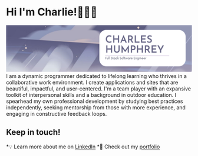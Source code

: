 # Hi I'm Charlie!🧑🏻‍💻 #
<img src="https://github.com/charchar95/charchar95/blob/main/githubbanner.png" title="Charles Humphrey Banner" alt="Banner"/>
I am a dynamic programmer dedicated to lifelong learning who thrives in a collaborative work environment. I create applications and sites that are beautiful, impactful, and user-centered. I'm a team player with an expansive toolkit of interpersonal skills and a background in outdoor education. I spearhead my own professional development by studying best practices independently, seeking mentorship from those with more experience, and engaging in constructive feedback loops.
 
 ## Keep in touch! ##
*💡  Learn more about me on <a href="https://www.linkedin.com/in/charles-humphrey/">LinkedIn</a> 
*💾  Check out my <a href="http://charleshumphrey.com/">portfolio</a>
